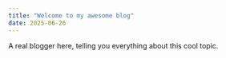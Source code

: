 ```yaml
---
title: "Welcome to my awesome blog"
date: 2025-06-26
---
```


A real blogger here, telling you everything about this cool topic.

